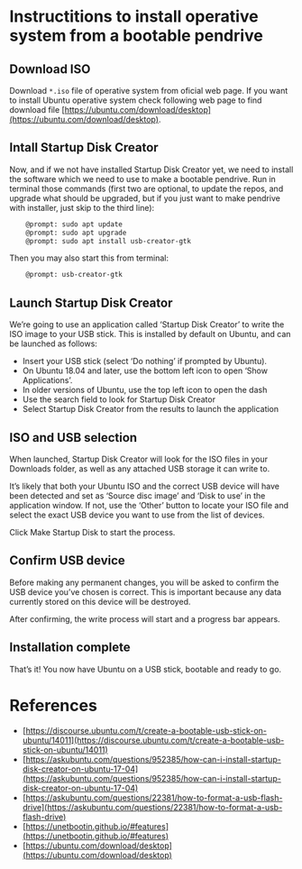 # Instructitions to install operative system from a bootable pendrive

## Download ISO
Download `*.iso` file of operative system from oficial web page. If you want to install Ubuntu operative system check following web page to find download file [https://ubuntu.com/download/desktop](https://ubuntu.com/download/desktop).

## Intall Startup Disk Creator

Now, and if we not have installed Startup Disk Creator yet, we need to install the software which we need to use to make a bootable pendrive. Run in terminal those commands (first two are optional, to update the repos, and upgrade what should be upgraded, but if you just want to make pendrive with installer, just skip to the third line):

```bash
    @prompt: sudo apt update
    @prompt: sudo apt upgrade
    @prompt: sudo apt install usb-creator-gtk
```

Then you may also start this from terminal:
```bash
    @prompt: usb-creator-gtk
```

## Launch Startup Disk Creator
We’re going to use an application called ‘Startup Disk Creator’ to write the ISO image to your USB stick. This is installed by default on Ubuntu, and can be launched as follows:

+ Insert your USB stick (select ‘Do nothing’ if prompted by Ubuntu).
+ On Ubuntu 18.04 and later, use the bottom left icon to open ‘Show Applications’.
+ In older versions of Ubuntu, use the top left icon to open the dash
+ Use the search field to look for Startup Disk Creator
+ Select Startup Disk Creator from the results to launch the application

## ISO and USB selection

When launched, Startup Disk Creator will look for the ISO files in your Downloads folder, as well as any attached USB storage it can write to.

It’s likely that both your Ubuntu ISO and the correct USB device will have been detected and set as ‘Source disc image’ and ‘Disk to use’ in the application window. If not, use the ‘Other’ button to locate your ISO file and select the exact USB device you want to use from the list of devices.

Click Make Startup Disk to start the process.

## Confirm USB device

Before making any permanent changes, you will be asked to confirm the USB device you’ve chosen is correct. This is important because any data currently stored on this device will be destroyed.

After confirming, the write process will start and a progress bar appears.

## Installation complete

That’s it! You now have Ubuntu on a USB stick, bootable and ready to go.


# References
+ [https://discourse.ubuntu.com/t/create-a-bootable-usb-stick-on-ubuntu/14011](https://discourse.ubuntu.com/t/create-a-bootable-usb-stick-on-ubuntu/14011)
+ [https://askubuntu.com/questions/952385/how-can-i-install-startup-disk-creator-on-ubuntu-17-04](https://askubuntu.com/questions/952385/how-can-i-install-startup-disk-creator-on-ubuntu-17-04)
+ [https://askubuntu.com/questions/22381/how-to-format-a-usb-flash-drive](https://askubuntu.com/questions/22381/how-to-format-a-usb-flash-drive)
+ [https://unetbootin.github.io/#features](https://unetbootin.github.io/#features)
+ [https://ubuntu.com/download/desktop](https://ubuntu.com/download/desktop)
